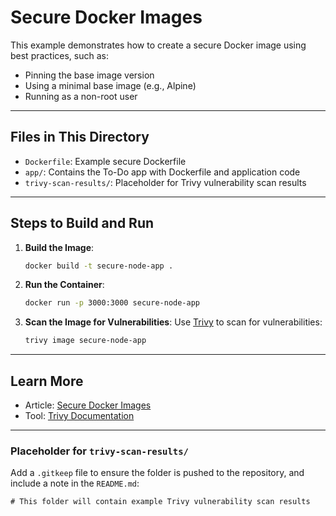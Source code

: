 # Secure Docker Images

This example demonstrates how to create a secure Docker image using best practices, such as:
- Pinning the base image version
- Using a minimal base image (e.g., Alpine)
- Running as a non-root user

---

## Files in This Directory

- `Dockerfile`: Example secure Dockerfile
- `app/`: Contains the To-Do app with Dockerfile and application code
- `trivy-scan-results/`: Placeholder for Trivy vulnerability scan results

---

## Steps to Build and Run

1. **Build the Image**:
   ```bash
   docker build -t secure-node-app .
   ```

2. **Run the Container**:
   ```bash
   docker run -p 3000:3000 secure-node-app
   ```

3. **Scan the Image for Vulnerabilities**:
   Use [Trivy](https://github.com/aquasecurity/trivy) to scan for vulnerabilities:
   ```bash
   trivy image secure-node-app
   ```

---

## Learn More

- Article: [Secure Docker Images](https://kelcode.co.uk/secure-docker-images/)
- Tool: [Trivy Documentation](https://aquasecurity.github.io/trivy/)

---

### **Placeholder for `trivy-scan-results/`**
Add a `.gitkeep` file to ensure the folder is pushed to the repository, and include a note in the `README.md`:

```plaintext
# This folder will contain example Trivy vulnerability scan results
```
